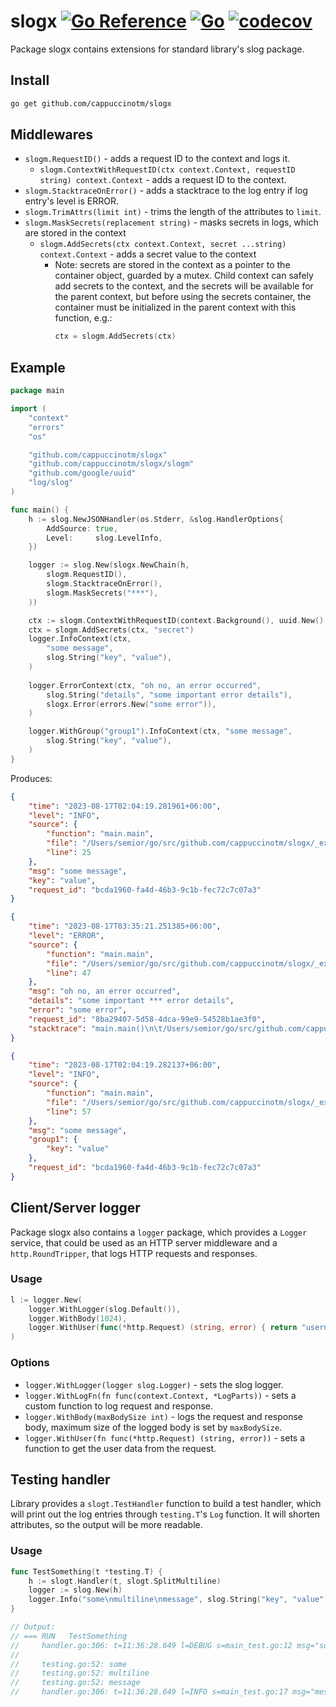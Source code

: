 # slogx [![Go Reference](https://pkg.go.dev/badge/github.com/cappuccinotm/slogx.svg)](https://pkg.go.dev/github.com/cappuccinotm/slogx) [![Go](https://github.com/cappuccinotm/slogx/actions/workflows/go.yaml/badge.svg)](https://github.com/cappuccinotm/slogx/actions/workflows/go.yaml) [![codecov](https://codecov.io/gh/cappuccinotm/slogx/branch/master/graph/badge.svg?token=ueQqCRqxxS)](https://codecov.io/gh/cappuccinotm/slogx)
Package slogx contains extensions for standard library's slog package.

## Install
```bash
go get github.com/cappuccinotm/slogx
```

## Middlewares
- `slogm.RequestID()` - adds a request ID to the context and logs it.
  - `slogm.ContextWithRequestID(ctx context.Context, requestID string) context.Context` - adds a request ID to the context.
- `slogm.StacktraceOnError()` - adds a stacktrace to the log entry if log entry's level is ERROR.
- `slogm.TrimAttrs(limit int)` - trims the length of the attributes to `limit`.
- `slogm.MaskSecrets(replacement string)` - masks secrets in logs, which are stored in the context
  - `slogm.AddSecrets(ctx context.Context, secret ...string) context.Context` - adds a secret value to the context
    - Note: secrets are stored in the context as a pointer to the container object, guarded by a mutex. Child context 
      can safely add secrets to the context, and the secrets will be available for the parent context, but before
      using the secrets container, the container must be initialized in the parent context with this function, e.g.:
      ```go
      ctx = slogm.AddSecrets(ctx)
      ```

## Example

```go
package main

import (
	"context"
	"errors"
	"os"

	"github.com/cappuccinotm/slogx"
	"github.com/cappuccinotm/slogx/slogm"
	"github.com/google/uuid"
	"log/slog"
)

func main() {
	h := slog.NewJSONHandler(os.Stderr, &slog.HandlerOptions{
		AddSource: true,
		Level:     slog.LevelInfo,
	})

	logger := slog.New(slogx.NewChain(h,
		slogm.RequestID(),
		slogm.StacktraceOnError(),
		slogm.MaskSecrets("***"),
	))

	ctx := slogm.ContextWithRequestID(context.Background(), uuid.New().String())
	ctx = slogm.AddSecrets(ctx, "secret")
	logger.InfoContext(ctx,
		"some message",
		slog.String("key", "value"),
	)
	
	logger.ErrorContext(ctx, "oh no, an error occurred",
		slog.String("details", "some important error details"),
		slogx.Error(errors.New("some error")),
	)

	logger.WithGroup("group1").InfoContext(ctx, "some message",
		slog.String("key", "value"),
	)
}
```

Produces:
```json
{
    "time": "2023-08-17T02:04:19.281961+06:00",
    "level": "INFO",
    "source": {
        "function": "main.main",
        "file": "/Users/semior/go/src/github.com/cappuccinotm/slogx/_example/main.go",
        "line": 25
    },
    "msg": "some message",
    "key": "value",
    "request_id": "bcda1960-fa4d-46b3-9c1b-fec72c7c07a3"
}
```
``` json
{
    "time": "2023-08-17T03:35:21.251385+06:00",
    "level": "ERROR",
    "source": {
        "function": "main.main",
        "file": "/Users/semior/go/src/github.com/cappuccinotm/slogx/_example/main.go",
        "line": 47
    },
    "msg": "oh no, an error occurred",
    "details": "some important *** error details",
    "error": "some error",
    "request_id": "8ba29407-5d58-4dca-99e9-54528b1ae3f0",
    "stacktrace": "main.main()\n\t/Users/semior/go/src/github.com/cappuccinotm/slogx/_example/main.go:47 +0x4a4\n"
}
```
```json
{
    "time": "2023-08-17T02:04:19.282137+06:00",
    "level": "INFO",
    "source": {
        "function": "main.main",
        "file": "/Users/semior/go/src/github.com/cappuccinotm/slogx/_example/main.go",
        "line": 57
    },
    "msg": "some message",
    "group1": {
        "key": "value"
    },
    "request_id": "bcda1960-fa4d-46b3-9c1b-fec72c7c07a3"
}
```

## Client/Server logger
Package slogx also contains a `logger` package, which provides a `Logger` service, that could be used
as an HTTP server middleware and a `http.RoundTripper`, that logs HTTP requests and responses.

### Usage
```go
l := logger.New(
    logger.WithLogger(slog.Default()),
    logger.WithBody(1024),
    logger.WithUser(func(*http.Request) (string, error) { return "username", nil }),
)
```

### Options
- `logger.WithLogger(logger slog.Logger)` - sets the slog logger.
- `logger.WithLogFn(fn func(context.Context, *LogParts))` - sets a custom function to log request and response.
- `logger.WithBody(maxBodySize int)` - logs the request and response body, maximum size of the logged body is set by `maxBodySize`.
- `logger.WithUser(fn func(*http.Request) (string, error))` - sets a function to get the user data from the request.

## Testing handler
Library provides a `slogt.TestHandler` function to build a test handler, which will print out the log entries through `testing.T`'s `Log` function. It will shorten attributes, so the output will be more readable.

### Usage
```go
func TestSomething(t *testing.T) {
    h := slogt.Handler(t, slogt.SplitMultiline)
    logger := slog.New(h)
    logger.Info("some\nmultiline\nmessage", slog.String("key", "value"))
}

// Output:
// === RUN   TestSomething
//     handler.go:306: t=11:36:28.649 l=DEBUG s=main_test.go:12 msg="some single-line message" key=value group.groupKey=groupValue
//     
//     testing.go:52: some
//     testing.go:52: multiline
//     testing.go:52: message
//     handler.go:306: t=11:36:28.649 l=INFO s=main_test.go:17 msg="message with newlines has been printed to t.Log" key=value
```
